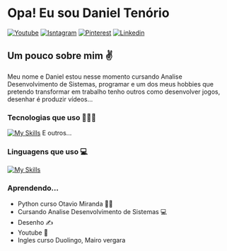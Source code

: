 <h1 align="left">Opa! Eu sou Daniel Tenório</h1>

[![Youtube](https://img.shields.io/badge/YouTube-FF0000?style=for-the-badge&logo=youtube&logoColor=white)](https://www.youtube.com/@danieltanimacao1817/videos)
[![Isntagram](https://img.shields.io/badge/Instagram-E4405F?style=for-the-badge&logo=instagram&logoColor=white)](https://www.instagram.com/danieltenorio35/)
[![Pinterest](https://img.shields.io/badge/Pinterest-%23E60023.svg?&style=for-the-badge&logo=Pinterest&logoColor=white)](https://br.pinterest.com/danieltenorio2046/)
[![Linkedin](https://img.shields.io/badge/LinkedIn-0077B5?style=for-the-badge&logo=linkedin&logoColor=white)](https://www.linkedin.com/in/daniel-tenório-6471b0244/)

<h2 align="left">Um pouco sobre mim ✌️</h2>
Meu nome e Daniel estou nesse momento cursando Analise Desenvolvimento de Sistemas, programar e um dos meus hobbies que pretendo transformar em trabalho tenho outros como desenvolver jogos, desenhar é produzir vídeos...

### Tecnologias que uso 🧑🏻‍💻

[![My Skills](https://skillicons.dev/icons?i=blender,discord,godot,linkedin,pr,ps,vscode,github,git&theme=light)](https://skillicons.dev) E outros...

### Linguagens que uso 💻

[![My Skills](https://skillicons.dev/icons?i=cs,dotnet,py,html,css&theme=light)](https://skillicons.dev)


### Aprendendo...
- Python curso Otavio Miranda 🧑‍💻
- Cursando Analise Desenvolvimento de Sistemas 💻
- Desenho ✍️
- Youtube 🔴
- Ingles curso Duolingo, Mairo vergara
